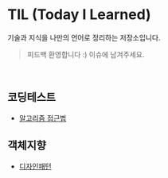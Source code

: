 # TIL (Today I Learned)
기술과 지식을 나만의 언어로 정리하는 저장소입니다.

> 피드백 환영합니다 :) 이슈에 남겨주세요.

<br>

## 코딩테스트
* [알고리즘 접근법](./코딩테스트/알고리즘접근법.md)

## 객체지향
* [디자인패턴](./객체지향/디자인패턴.md)
    